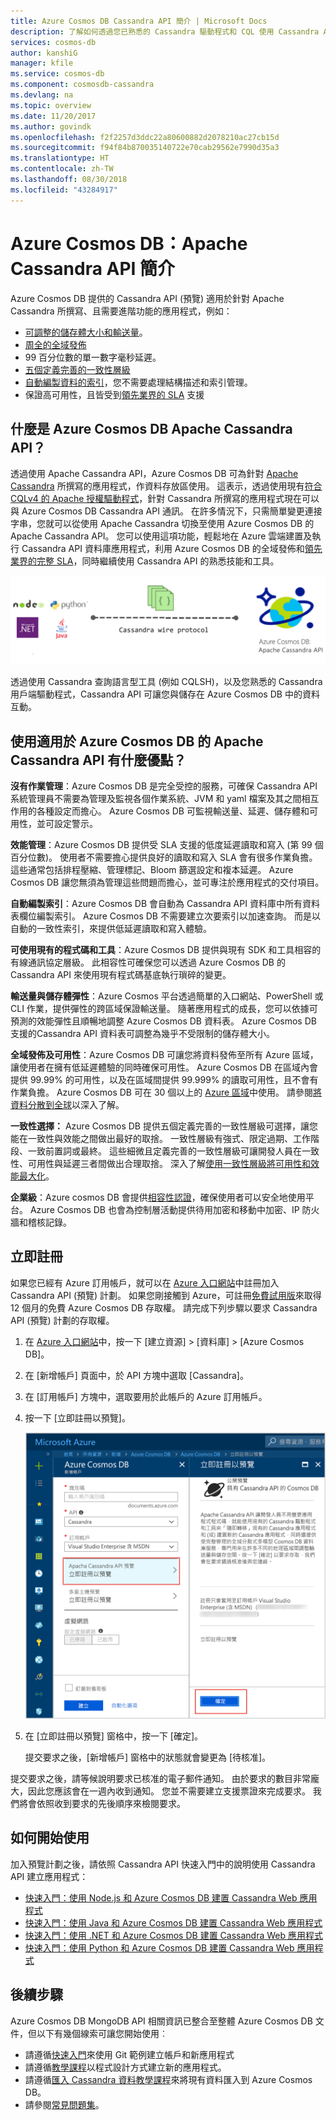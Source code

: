 ```yaml
---
title: Azure Cosmos DB Cassandra API 簡介 | Microsoft Docs
description: 了解如何透過您已熟悉的 Cassandra 驅動程式和 CQL 使用 Cassandra API，來利用 Azure Cosmos DB 「隨即轉移」現有應用程式和建立新的應用程式。
services: cosmos-db
author: kanshiG
manager: kfile
ms.service: cosmos-db
ms.component: cosmosdb-cassandra
ms.devlang: na
ms.topic: overview
ms.date: 11/20/2017
ms.author: govindk
ms.openlocfilehash: f2f2257d3ddc22a80600882d2078210ac27cb15d
ms.sourcegitcommit: f94f84b870035140722e70cab29562e7990d35a3
ms.translationtype: HT
ms.contentlocale: zh-TW
ms.lasthandoff: 08/30/2018
ms.locfileid: "43284917"
---
```

# <a name="introduction-to-azure-cosmos-db-apache-cassandra-api"></a>Azure Cosmos DB：Apache Cassandra API 簡介

Azure Cosmos DB 提供的 Cassandra API (預覽) 適用於針對 Apache Cassandra 所撰寫、且需要進階功能的應用程式，例如：

* [可調整的儲存體大小和輸送量](partition-data.md)。
* [周全的全域發佈](distribute-data-globally.md)
* 99 百分位數的單一數字毫秒延遲。
* [五個定義完善的一致性層級](consistency-levels.md)
* [自動編製資料的索引](http://www.vldb.org/pvldb/vol8/p1668-shukla.pdf)，您不需要處理結構描述和索引管理。 
* 保證高可用性，且皆受到[領先業界的 SLA](https://azure.microsoft.com/support/legal/sla/cosmos-db/) 支援

## <a name="what-is-the-azure-cosmos-db-apache-cassandra-api"></a>什麼是 Azure Cosmos DB Apache Cassandra API？

透過使用 Apache Cassandra API，Azure Cosmos DB 可為針對 [Apache Cassandra](https://cassandra.apache.org/) 所撰寫的應用程式，作資料存放區使用。 這表示，透過使用現有[符合 CQLv4 的 Apache 授權驅動程式](https://cassandra.apache.org/doc/latest/getting_started/drivers.html?highlight=driver)，針對 Cassandra 所撰寫的應用程式現在可以與 Azure Cosmos DB Cassandra API 通訊。 在許多情況下，只需簡單變更連接字串，您就可以從使用 Apache Cassandra 切換至使用 Azure Cosmos DB 的 Apache Cassandra API。 您可以使用這項功能，輕鬆地在 Azure 雲端建置及執行 Cassandra API 資料庫應用程式，利用 Azure Cosmos DB 的全域發佈和[領先業界的完整 SLA](https://azure.microsoft.com/support/legal/sla/cosmos-db)，同時繼續使用 Cassandra API 的熟悉技能和工具。

![Azure Cosmos DB Cassandra API](./media/cassandra-introduction/cosmosdb-cassandra.png)

透過使用 Cassandra 查詢語言型工具 (例如 CQLSH)，以及您熟悉的 Cassandra 用戶端驅動程式，Cassandra API 可讓您與儲存在 Azure Cosmos DB 中的資料互動。 

## <a name="what-is-the-benefit-of-using-apache-cassandra-api-for-azure-cosmos-db"></a>使用適用於 Azure Cosmos DB 的 Apache Cassandra API 有什麼優點？

**沒有作業管理**：Azure Cosmos DB 是完全受控的服務，可確保 Cassandra API 系統管理員不需要為管理及監視各個作業系統、JVM 和 yaml 檔案及其之間相互作用的各種設定而擔心。 Azure Cosmos DB 可監視輸送量、延遲、儲存體和可用性，並可設定警示。 

**效能管理**：Azure Cosmos DB 提供受 SLA 支援的低度延遲讀取和寫入 (第 99 個百分位數)。 使用者不需要擔心提供良好的讀取和寫入 SLA 會有很多作業負擔。 這些通常包括排程壓縮、管理標記、Bloom 篩選設定和複本延遲。 Azure Cosmos DB 讓您無須為管理這些問題而擔心，並可專注於應用程式的交付項目。

**自動編製索引**：Azure Cosmos DB 會自動為 Cassandra API 資料庫中所有資料表欄位編製索引。 Azure Cosmos DB 不需要建立次要索引以加速查詢。 而是以自動的一致性索引，來提供低延遲讀取和寫入體驗。 

**可使用現有的程式碼和工具**：Azure Cosmos DB 提供與現有 SDK 和工具相容的有線通訊協定層級。 此相容性可確保您可以透過 Azure Cosmos DB 的 Cassandra API 來使用現有程式碼基底執行瑣碎的變更。

**輸送量與儲存體彈性**：Azure Cosmos 平台透過簡單的入口網站、PowerShell 或 CLI 作業，提供彈性的跨區域保證輸送量。 隨著應用程式的成長，您可以依據可預測的效能彈性且順暢地調整 Azure Cosmos DB 資料表。 Azure Cosmos DB 支援的Cassandra API 資料表可調整為幾乎不受限制的儲存體大小。 

**全域發佈及可用性**：Azure Cosmos DB 可讓您將資料發佈至所有 Azure 區域，讓使用者在擁有低延遲體驗的同時確保可用性。 Azure Cosmos DB 在區域內會提供 99.99% 的可用性，以及在區域間提供 99.999% 的讀取可用性，且不會有作業負擔。 Azure Cosmos DB 可在 30 個以上的 [Azure 區域](https://azure.microsoft.com/regions/services/)中使用。 請參閱[將資料分散到全球](distribute-data-globally.md)以深入了解。 

**一致性選擇：** Azure Cosmos DB 提供五個定義完善的一致性層級可選擇，讓您能在一致性與效能之間做出最好的取捨。 一致性層級有強式、限定過期、工作階段、一致前置詞或最終。 這些細微且定義完善的一致性層級可讓開發人員在一致性、可用性與延遲三者間做出合理取捨。 深入了解[使用一致性層級將可用性和效能最大化](consistency-levels.md)。 

**企業級**：Azure cosmos DB 會提供[相容性認證](https://www.microsoft.com/trustcenter)，確保使用者可以安全地使用平台。 Azure Cosmos DB 也會為控制層活動提供待用加密和移動中加密、IP 防火牆和稽核記錄。  

<a id="sign-up-now"></a>
## <a name="sign-up-now"></a>立即註冊 

如果您已經有 Azure 訂用帳戶，就可以在 [Azure 入口網站](https://aka.ms/cosmosdb-cassandra-signup)中註冊加入 Cassandra API (預覽) 計劃。  如果您剛接觸到 Azure，可註冊[免費試用版](https://azure.microsoft.com/free)來取得 12 個月的免費 Azure Cosmos DB 存取權。 請完成下列步驟以要求 Cassandra API (預覽) 計劃的存取權。

1. 在 [Azure 入口網站](https://portal.azure.com)中，按一下 [建立資源]  >  [資料庫]  >  [Azure Cosmos DB]。 

2. 在 [新增帳戶] 頁面中，於 API 方塊中選取 [Cassandra]。 

3. 在 [訂用帳戶] 方塊中，選取要用於此帳戶的 Azure 訂用帳戶。

4. 按一下 [立即註冊以預覽]。

    ![Azure Cosmos DB Cassandra API](./media/cassandra-introduction/cassandra-sign-up.png)

3. 在 [立即註冊以預覽] 窗格中，按一下 [確定]。 

    提交要求之後，[新增帳戶] 窗格中的狀態就會變更為 [待核准]。 

提交要求之後，請等候說明要求已核准的電子郵件通知。 由於要求的數目非常龐大，因此您應該會在一週內收到通知。 您並不需要建立支援票證來完成要求。 我們將會依照收到要求的先後順序來檢閱要求。 

## <a name="how-to-get-started"></a>如何開始使用
加入預覽計劃之後，請依照 Cassandra API 快速入門中的說明使用 Cassandra API 建立應用程式：

* [快速入門：使用 Node.js 和 Azure Cosmos DB 建置 Cassandra Web 應用程式](create-cassandra-nodejs.md)
* [快速入門：使用 Java 和 Azure Cosmos DB 建置 Cassandra Web 應用程式](create-cassandra-java.md)
* [快速入門：使用 .NET 和 Azure Cosmos DB 建置 Cassandra Web 應用程式](create-cassandra-dotnet.md)
* [快速入門：使用 Python 和 Azure Cosmos DB 建置 Cassandra Web 應用程式](create-cassandra-python.md)

## <a name="next-steps"></a>後續步驟

Azure Cosmos DB MongoDB API 相關資訊已整合至整體 Azure Cosmos DB 文件，但以下有幾個線索可讓您開始使用︰

* 請遵循[快速入門](create-cassandra-nodejs.md)來使用 Git 範例建立帳戶和新應用程式
* 請遵循[教學課程](tutorial-develop-cassandra-java.md)以程式設計方式建立新的應用程式。
* 請遵循[匯入 Cassandra 資料教學課程](cassandra-import-data.md)來將現有資料匯入到 Azure Cosmos DB。
* 請參閱[常見問題集](faq.md#cassandra)。
